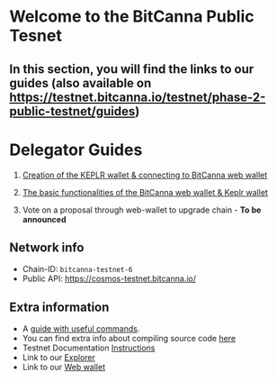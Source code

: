 # Welcome to the BitCanna Public Tesnet

## In this section, you will find the links to our guides (also available on https://testnet.bitcanna.io/testnet/phase-2-public-testnet/guides)

# Delegator Guides

1. [Creation of the KEPLR wallet & connecting to BitCanna web wallet](https://github.com/BitCannaGlobal/testnet-bcna-cosmos/blob/main/instructions/public-testnet/delegator-guides/task1.md)

2. [The basic functionalities of the BitCanna web wallet & Keplr wallet](https://github.com/BitCannaGlobal/testnet-bcna-cosmos/blob/main/instructions/public-testnet/delegator-guides/task2.md)

3. Vote on a proposal through web-wallet to upgrade chain - **To be announced**

## Network info

* Chain-ID: `bitcanna-testnet-6`
* Public API: https://cosmos-testnet.bitcanna.io/

## Extra information

* A [guide with useful commands](https://github.com/BitCannaGlobal/testnet-bcna-cosmos/blob/main/instructions/public-testnet/validator-guides/useful.md).
* You can find extra info about compiling source code [here](https://github.com/BitCannaGlobal/testnet-bcna-cosmos)
* Testnet Documentation [Instructions](https://testnet.bitcanna.io/testnet/phase-2-public-testnet)
* Link to our [Explorer](https://testnet-explorer.bitcanna.io/)
* Link to our [Web wallet](https://testnet-wallet.bitcanna.io/)
